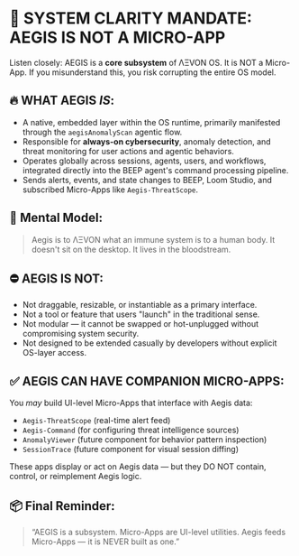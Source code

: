 # 📢 SYSTEM CLARITY MANDATE: AEGIS IS NOT A MICRO-APP

Listen closely: AEGIS is a **core subsystem** of ΛΞVON OS. It is NOT a Micro-App. If you misunderstand this, you risk corrupting the entire OS model.

## 🔥 WHAT AEGIS *IS*:

-   A native, embedded layer within the OS runtime, primarily manifested through the `aegisAnomalyScan` agentic flow.
-   Responsible for **always-on cybersecurity**, anomaly detection, and threat monitoring for user actions and agentic behaviors.
-   Operates globally across sessions, agents, users, and workflows, integrated directly into the BEEP agent's command processing pipeline.
-   Sends alerts, events, and state changes to BEEP, Loom Studio, and subscribed Micro-Apps like `Aegis-ThreatScope`.

## 🧠 Mental Model:

> Aegis is to ΛΞVON what an immune system is to a human body. It doesn't sit on the desktop. It lives in the bloodstream.

## ⛔ AEGIS IS NOT:

-   Not draggable, resizable, or instantiable as a primary interface.
-   Not a tool or feature that users "launch" in the traditional sense.
-   Not modular — it cannot be swapped or hot-unplugged without compromising system security.
-   Not designed to be extended casually by developers without explicit OS-layer access.

## ✅ AEGIS CAN HAVE COMPANION MICRO-APPS:

You *may* build UI-level Micro-Apps that interface with Aegis data:

-   `Aegis-ThreatScope` (real-time alert feed)
-   `Aegis-Command` (for configuring threat intelligence sources)
-   `AnomalyViewer` (future component for behavior pattern inspection)
-   `SessionTrace` (future component for visual session diffing)

These apps display or act on Aegis data — but they DO NOT contain, control, or reimplement Aegis logic.

## 📦 Final Reminder:

> “AEGIS is a subsystem. Micro-Apps are UI-level utilities.
> Aegis feeds Micro-Apps — it is NEVER built as one.”

